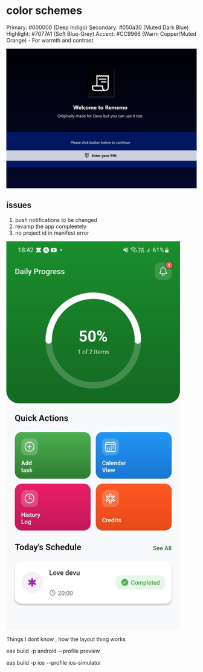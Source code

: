 # color schemes

Primary: #000000 (Deep Indigo)
Secondary: #050a30 (Muted Dark Blue)
Highlight: #7077A1 (Soft Blue-Grey)
Accent: #CC9966 (Warm Copper/Muted Orange) - For warmth and contrast

![](2025-06-17-07-45-27.png)


## issues

1. push notifications to be changed
2. revamp the app compleetely
3. no project id in manifest error

![](2025-06-22-18-43-59.png)

Things I dont know , how the layout thing works

eas build -p android --profile preview

eas build -p ios --profile ios-simulator
